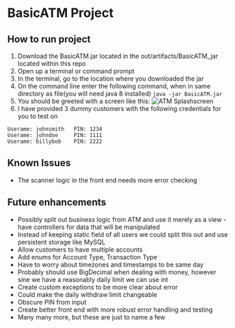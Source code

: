 # BasicATM Project
## How to run project
1. Download the BasicATM.jar located in the out/artifacts/BasicATM_jar located within this repo
2. Open up a terminal or command prompt
3. In the terminal, go to the location where you downloaded the jar
4. On the command line enter the following command, when in same directory as file(you will need java 8 installed)
```java -jar BasicATM.jar```
5. You should be greeted with a screen like this: ![ATM Splashscreen](https://github.com/zbartholomew/BasicATM/blob/master/Screen%20Shot%202018-08-07%20at%206.19.15%20PM.png)
6. I have provided 3 dummy customers with the following credentials for you to test on
```
Userame: johnsmith   PIN: 1234
Userame: johndoe     PIN: 1111
Userame: billybob    PIN: 2222
```

## Known Issues
* The scanner logic in the front end needs more error checking

## Future enhancements
* Possibly split out business logic from ATM and use it merely as a view - have controllers for data that will be manipulated
* Instead of keeping static field of all users we could split this out and use persistent storage like MySQL
* Allow customers to have multiple accounts
* Add enums for Account Type, Transaction Type
* Have to worry about timezones and timestamps to be same day
* Probably should use BigDecimal when dealing with money, however sine we have a reasonably daily limit we can use int
* Create custom exceptions to be more clear about error
* Could make the daily withdraw limit changeable
* Obscure PIN from input
* Create better front end with more robust error handling and testing
* Many many more, but these are just to name a few
